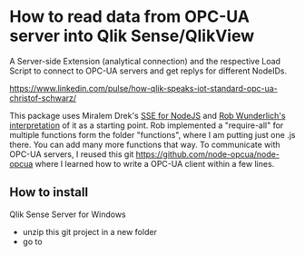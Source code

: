 # How to read data from OPC-UA server into Qlik Sense/QlikView

A Server-side Extension (analytical connection) and the respective Load Script to connect to OPC-UA servers and get replys for different NodeIDs.

https://www.linkedin.com/pulse/how-qlik-speaks-iot-standard-opc-ua-christof-schwarz/

This package uses Miralem Drek's <a href="https://github.com/miralemd/qlik-sse">SSE for NodeJS</a> and <a href="https://github.com/RobWunderlich/qcb-qlik-sse">Rob Wunderlich's interpretation</a> of it as a starting point. Rob implemented a "require-all" for multiple functions form the folder "functions", where I am putting just one .js there. You can add many more functions that way. 
To communicate with OPC-UA servers, I reused this git https://github.com/node-opcua/node-opcua where I learned how to write a OPC-UA client within a few lines.

## How to install

Qlik Sense Server for Windows

 * unzip this git project in a new folder 
 * go to 



